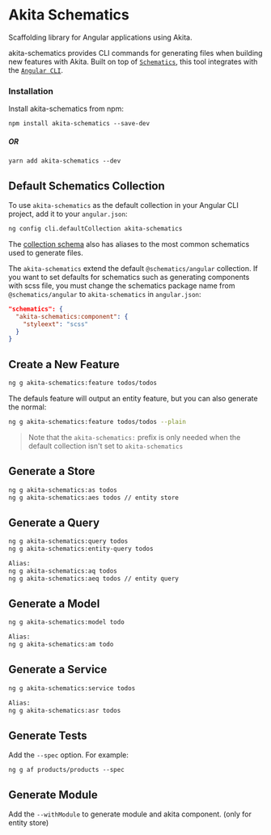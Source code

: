 # Akita Schematics

Scaffolding library for Angular applications using Akita.

akita-schematics provides CLI commands for generating files when building new features with Akita. Built on top of [`Schematics`](https://blog.angular.io/schematics-an-introduction-dc1dfbc2a2b2), this tool integrates with the [`Angular CLI`](https://cli.angular.io/).

### Installation

Install akita-schematics from npm:

`npm install akita-schematics --save-dev`

##### OR

`yarn add akita-schematics --dev`

## Default Schematics Collection

To use `akita-schematics` as the default collection in your Angular CLI project,
add it to your `angular.json`:

```sh
ng config cli.defaultCollection akita-schematics
```

The [collection schema](https://github.com/datorama/akita-schematics/blob/master/src/collection.json) also has aliases to the most common schematics used to generate files.

The `akita-schematics` extend the default `@schematics/angular` collection. If you want to set defaults for schematics such as generating components with scss file, you must change the schematics package name from `@schematics/angular` to `akita-schematics` in `angular.json`:

```json
"schematics": {
  "akita-schematics:component": {
    "styleext": "scss"
  }
}
```

## Create a New Feature

```sh
ng g akita-schematics:feature todos/todos
```

The defauls feature will output an entity feature, but you can also generate the normal:

```sh
ng g akita-schematics:feature todos/todos --plain
```

> Note that the `akita-schematics:` prefix is only needed when the default collection isn't set to `akita-schematics`

## Generate a Store

```sh
ng g akita-schematics:as todos
ng g akita-schematics:aes todos // entity store
```

## Generate a Query

```sh
ng g akita-schematics:query todos
ng g akita-schematics:entity-query todos

Alias:
ng g akita-schematics:aq todos
ng g akita-schematics:aeq todos // entity query
```

## Generate a Model

```sh
ng g akita-schematics:model todo

Alias:
ng g akita-schematics:am todo
```

## Generate a Service

```sh
ng g akita-schematics:service todos

Alias:
ng g akita-schematics:asr todos
```

## Generate Tests

Add the `--spec` option. For example:

`ng g af products/products --spec`

## Generate Module

Add the `--withModule` to generate module and akita component. (only for entity store)
